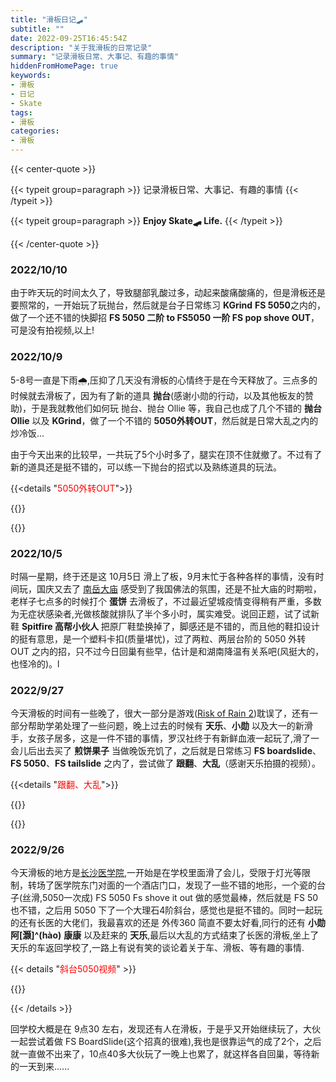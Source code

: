 ```yaml
---
title: "滑板日记🛹"
subtitle: ""
date: 2022-09-25T16:45:54Z
description: "关于我滑板的日常记录"
summary: "记录滑板日常、大事记、有趣的事情"
hiddenFromHomePage: true
keywords:
- 滑板
- 日记
- Skate
tags:
- 滑板
categories:
- 滑板
---
```


{{< center-quote >}}

{{< typeit group=paragraph >}}
记录滑板日常、大事记、有趣的事情
{{< /typeit >}}

{{< typeit group=paragraph >}}
**Enjoy Skate🛹 Life.**
{{< /typeit >}}

{{< /center-quote >}}

### 2022/10/10

由于昨天玩的时间太久了，导致腿部乳酸过多，动起来酸痛酸痛的，但是滑板还是要照常的，一开始玩了玩抛台，然后就是台子日常练习 **KGrind** **FS 5050**之内的，做了一个还不错的快脚招 **FS 5050 二阶 to FS5050 一阶 FS pop shove OUT**，可是没有拍视频,以上!

### 2022/10/9

5-8号一直是下雨:cloud_with_rain:,压抑了几天没有滑板的心情终于是在今天释放了。三点多的时候就去滑板了，因为有了新的道具 **抛台**(感谢小勋的行动，以及其他板友的赞助)，于是我就教他们如何玩 抛台、抛台 Ollie 等，我自己也成了几个不错的 **抛台Ollie** 以及 **KGrind**，做了一个不错的 **5050外转OUT**，然后就是日常大乱之内的炒冷饭...

由于今天出来的比较早，一共玩了5个小时多了，腿实在顶不住就撤了。不过有了新的道具还是挺不错的，可以练一下抛台的招式以及熟练道具的玩法。

{{<details "<font color=red>5050外转OUT</font>">}}

{{<bilibili BV1BW4y1H7ce>}}

{{</details>}}

### 2022/10/5

时隔一星期，终于还是这 10月5日 滑上了板，9月末忙于各种各样的事情，没有时间玩，国庆又去了 [南岳大庙](https://map.baidu.com/search/%E5%8D%97%E5%B2%B3%E5%A4%A7%E5%BA%99/@12550198.37335,3135097.60472,18z?querytype=s&da_src=shareurl&wd=%E5%8D%97%E5%B2%B3%E5%A4%A7%E5%BA%99&c=158&src=0&wd2=%E8%A1%A1%E9%98%B3%E5%B8%82%E5%8D%97%E5%B2%B3%E5%8C%BA&pn=0&sug=1&l=12&b=(12511713.72,3228026.27;12634593.72,3288186.27)&from=webmap&biz_forward=%7B%22scaler%22:1,%22styles%22:%22pl%22%7D&sug_forward=925c550f1f9d82b25a3ac87c&device_ratio=1) 感受到了我国佛法的氛围，还是不扯大庙的时期啦，老样子七点多的时候打个 **蛋饼** 去滑板了，不过最近望城疫情变得稍有严重，多数为无症状感染者,光做核酸就排队了半个多小时，属实难受。说回正题，试了试新鞋 **Spitfire 高帮小伙人** 把原厂鞋垫换掉了，脚感还是不错的，而且他的鞋扣设计的挺有意思，是一个塑料卡扣(质量堪忧)，过了两粒、两层台阶的 5050 外转 OUT 之内的招，只不过今日回巢有些早，估计是和湖南降温有关系吧(风挺大的，也怪冷的)。l

### 2022/9/27

今天滑板的时间有一些晚了，很大一部分是游戏([Risk of Rain 2](https://riskofrain2.fandom.com/))耽误了，还有一部分帮助学弟处理了一些问题，晚上过去的时候有 **天乐**、**小勋** 以及大一的新滑手，女孩子居多，这是一件不错的事情，罗汉社终于有新鲜血液一起玩了,滑了一会儿后出去买了 **煎饼果子** 当做晚饭充饥了，之后就是日常练习 **FS boardslide**、**FS 5050**、**FS tailslide** 之内了，尝试做了 **跟翻**、**大乱**（感谢天乐拍摄的视频）。

{{<details "<font color=red>跟翻、大乱</font>">}}

{{<bilibili BV18d4y1z7P3>}}

{{</details>}}

### 2022/9/26

今天滑板的地方是[长沙医学院](https://map.baidu.com/search/%E9%95%BF%E6%B2%99%E5%8C%BB%E5%AD%A6%E9%99%A2/@12565861.34445,3266640.297355,18z?querytype=s&da_src=shareurl&wd=%E9%95%BF%E6%B2%99%E5%8C%BB%E5%AD%A6%E9%99%A2&c=158&src=0&wd2=%E9%95%BF%E6%B2%99%E5%B8%82%E6%9C%9B%E5%9F%8E%E5%8C%BA&pn=0&sug=1&l=13&b=(12548675,3249479;12583235,3306439)&from=webmap&biz_forward=%7B%22scaler%22:1,%22styles%22:%22pl%22%7D&sug_forward=a47e3eaad6bb6ff9400245d4&device_ratio=1),一开始是在学校里面滑了会儿，受限于灯光等限制，转场了医学院东门对面的一个酒店门口，发现了一些不错的地形，一个瓷的台子(丝滑,5050一次成) FS 5050 Fs shove it out 做的感觉最棒，然后就是 FS 50 也不错，之后用 5050 下了一个大理石4阶斜台，感觉也是挺不错的。同时一起玩的还有长医的大佬们，我最喜欢的还是 外传360 简直不要太好看,同行的还有 **小勋** **阿[灏]^(hào)** **康康** 以及赶来的 **天乐**,最后以大乱的方式结束了长医的滑板,坐上了天乐的车返回学校了,一路上有说有笑的谈论着关于车、滑板、等有趣的事情.

{{< details "<font color='red'>斜台5050视频</font>" >}}

{{<bilibili BV15V4y1T7f2>}}

{{< /details >}}

回学校大概是在 9点30 左右，发现还有人在滑板，于是乎又开始继续玩了，大伙一起尝试着做 FS BoardSlide(这个招真的很难),我也是很靠运气的成了2个，之后就一直做不出来了，10点40多大伙玩了一晚上也累了，就这样各自回巢，等待新的一天到来......
